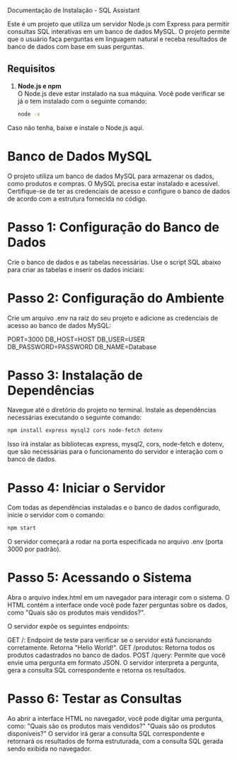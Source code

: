 Documentação de Instalação - SQL Assistant

Este é um projeto que utiliza um servidor Node.js com Express para permitir consultas SQL interativas em um banco de dados MySQL. O projeto permite que o usuário faça perguntas em linguagem natural e receba resultados de banco de dados com base em suas perguntas.

## Requisitos

1. **Node.js e npm**  
   O Node.js deve estar instalado na sua máquina. Você pode verificar se já o tem instalado com o seguinte comando:
   ```bash
   node -v
Caso não tenha, baixe e instale o Node.js aqui.

#  Banco de Dados MySQL
O projeto utiliza um banco de dados MySQL para armazenar os dados, como produtos e compras. O MySQL precisa estar instalado e acessível. Certifique-se de ter as credenciais de acesso e configure o banco de dados de acordo com a estrutura fornecida no código.

#  Passo 1: Configuração do Banco de Dados
Crie o banco de dados e as tabelas necessárias. Use o script SQL abaixo para criar as tabelas e inserir os dados iniciais:

# Passo 2: Configuração do Ambiente
Crie um arquivo .env na raiz do seu projeto e adicione as credenciais de acesso ao banco de dados MySQL:

PORT=3000
DB_HOST=HOST
DB_USER=USER
DB_PASSWORD=PASSWORD
DB_NAME=Database

# Passo 3: Instalação de Dependências
Navegue até o diretório do projeto no terminal.
Instale as dependências necessárias executando o seguinte comando:
```bash
npm install express mysql2 cors node-fetch dotenv

```
Isso irá instalar as bibliotecas express, mysql2, cors, node-fetch e dotenv, que são necessárias para o funcionamento do servidor e interação com o banco de dados.

# Passo 4: Iniciar o Servidor
Com todas as dependências instaladas e o banco de dados configurado, inicie o servidor com o comando:

```bash
npm start
```
O servidor começará a rodar na porta especificada no arquivo .env (porta 3000 por padrão).

# Passo 5: Acessando o Sistema
Abra o arquivo index.html em um navegador para interagir com o sistema. O HTML contém a interface onde você pode fazer perguntas sobre os dados, como "Quais são os produtos mais vendidos?".

O servidor expõe os seguintes endpoints:

GET /: Endpoint de teste para verificar se o servidor está funcionando corretamente. Retorna "Hello World!".
GET /produtos: Retorna todos os produtos cadastrados no banco de dados.
POST /query: Permite que você envie uma pergunta em formato JSON. O servidor interpreta a pergunta, gera a consulta SQL correspondente e retorna os resultados.

# Passo 6: Testar as Consultas
Ao abrir a interface HTML no navegador, você pode digitar uma pergunta, como:
"Quais são os produtos mais vendidos?"
"Quais são os produtos disponíveis?"
O servidor irá gerar a consulta SQL correspondente e retornará os resultados de forma estruturada, com a consulta SQL gerada sendo exibida no navegador.
